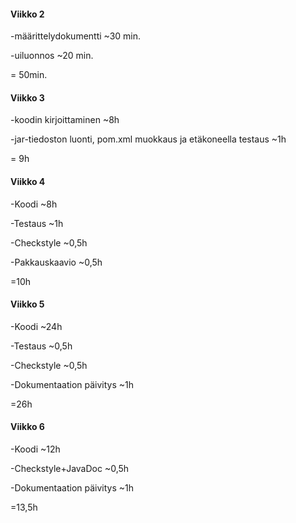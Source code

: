 #### Viikko 2
-määrittelydokumentti ~30 min.

-uiluonnos ~20 min.

= 50min.

#### Viikko 3
-koodin kirjoittaminen ~8h

-jar-tiedoston luonti, pom.xml muokkaus ja etäkoneella testaus ~1h

= 9h

#### Viikko 4

-Koodi ~8h

-Testaus ~1h

-Checkstyle ~0,5h

-Pakkauskaavio ~0,5h

=10h

#### Viikko 5

-Koodi ~24h

-Testaus ~0,5h

-Checkstyle ~0,5h

-Dokumentaation päivitys ~1h

=26h

#### Viikko 6

-Koodi ~12h

-Checkstyle+JavaDoc ~0,5h

-Dokumentaation päivitys ~1h

=13,5h
